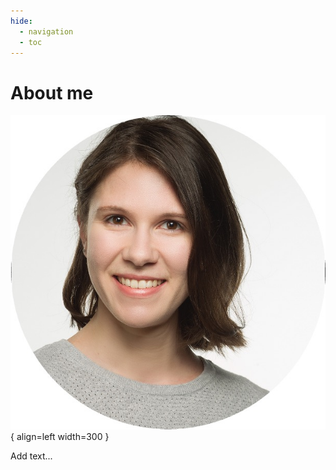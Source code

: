 ```yaml
---
hide:
  - navigation
  - toc
---
```


# About me

![Image title](./assets/images/cv-2.jpg){ align=left width=300 }

Add text...
